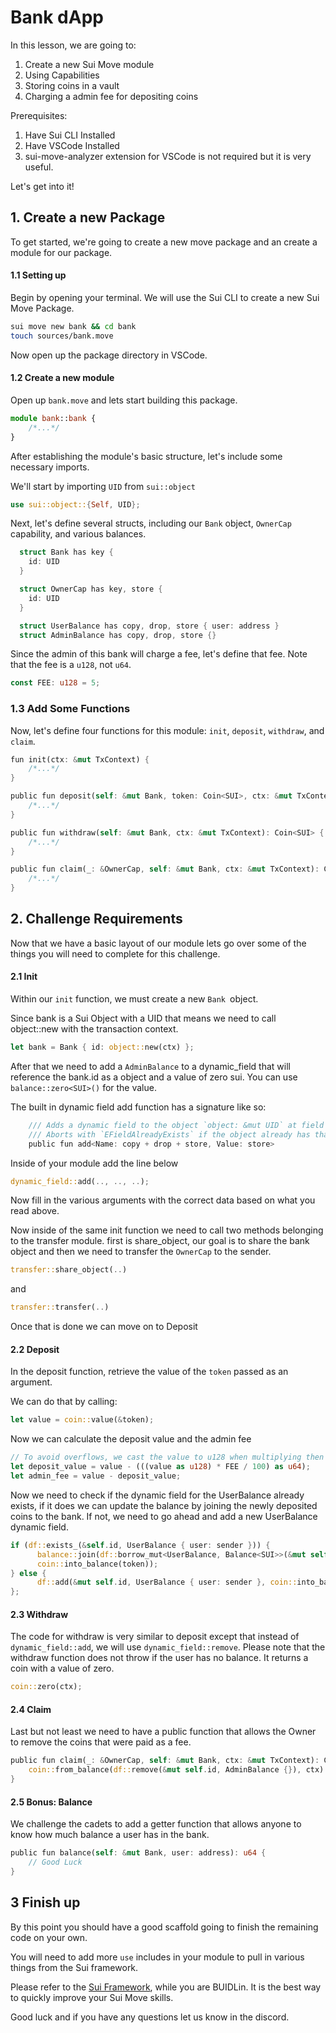 # Bank dApp

In this lesson, we are going to:

1. Create a new Sui Move module
2. Using Capabilities
3. Storing coins in a vault
4. Charging a admin fee for depositing coins

Prerequisites:

1. Have Sui CLI Installed
2. Have VSCode Installed
3. sui-move-analyzer extension for VSCode is not required but it is very useful.

Let's get into it!

## 1. Create a new Package

To get started, we're going to create a new move package and an create a module for our package.

#### 1.1 Setting up

Begin by opening your terminal. We will use the Sui CLI to create a new Sui Move Package.

```sh
sui move new bank && cd bank
touch sources/bank.move
```

Now open up the package directory in VSCode.

#### 1.2 Create a new module

Open up `bank.move` and lets start building this package.

```ts
module bank::bank {
    /*...*/
}
```

After establishing the module's basic structure, let's include some necessary imports.

We'll start by importing `UID` from `sui::object`

```rust
use sui::object::{Self, UID};
```

Next, let's define several structs, including our `Bank` object, `OwnerCap` capability, and various balances.

```rust
  struct Bank has key {
    id: UID
  }

  struct OwnerCap has key, store {
    id: UID
  }

  struct UserBalance has copy, drop, store { user: address }
  struct AdminBalance has copy, drop, store {}
```

Since the admin of this bank will charge a fee, let's define that fee. Note that the fee is a `u128`, not `u64`.

```rust
const FEE: u128 = 5;
```

### 1.3 Add Some Functions

Now, let's define four functions for this module: `init`, `deposit`, `withdraw`, and `claim`.

```rust
fun init(ctx: &mut TxContext) {
    /*...*/
}

public fun deposit(self: &mut Bank, token: Coin<SUI>, ctx: &mut TxContext) {
    /*...*/
}

public fun withdraw(self: &mut Bank, ctx: &mut TxContext): Coin<SUI> {
    /*...*/
}

public fun claim(_: &OwnerCap, self: &mut Bank, ctx: &mut TxContext): Coin<SUI> {
    /*...*/
}
```

## 2. Challenge Requirements

Now that we have a basic layout of our module lets go over some of the things you will need to complete for this challenge.

#### 2.1 Init

Within our `init` function, we must create a new `Bank `object.

Since bank is a Sui Object with a UID that means we need to call object::new with the transaction context.

```rust
let bank = Bank { id: object::new(ctx) };
```

After that we need to add a `AdminBalance` to a dynamic_field that will reference the bank.id as a object and a value of zero sui. You can use `balance::zero<SUI>()` for the value.

The built in dynamic field add function has a signature like so:

```rust
    /// Adds a dynamic field to the object `object: &mut UID` at field specified by `name: Name`.
    /// Aborts with `EFieldAlreadyExists` if the object already has that field with that name.
    public fun add<Name: copy + drop + store, Value: store>
```

Inside of your module add the line below

```rust
dynamic_field::add(.., .., ..);
```

Now fill in the various arguments with the correct data based on what you read above.

Now inside of the same init function we need to call two methods belonging to the transfer module. first is share_object, our goal is to share the bank object and then we need to transfer the `OwnerCap` to the sender.

```rust
transfer::share_object(..)
```

and

```rust
transfer::transfer(..)
```

Once that is done we can move on to Deposit

#### 2.2 Deposit

In the deposit function, retrieve the value of the `token` passed as an argument.

We can do that by calling:

```rust
let value = coin::value(&token);
```

Now we can calculate the deposit value and the admin fee

```rust
// To avoid overflows, we cast the value to u128 when multiplying then cast it back to u64.
let deposit_value = value - (((value as u128) * FEE / 100) as u64);
let admin_fee = value - deposit_value;
```

Now we need to check if the dynamic field for the UserBalance already exists, if it does we can update the balance by joining the newly deposited coins to the bank. If not, we need to go ahead and add a new UserBalance dynamic field.

```rust
if (df::exists_(&self.id, UserBalance { user: sender })) {
      balance::join(df::borrow_mut<UserBalance, Balance<SUI>>(&mut self.id, UserBalance { user: sender }),
      coin::into_balance(token));
} else {
      df::add(&mut self.id, UserBalance { user: sender }, coin::into_balance(token));
};
```

#### 2.3 Withdraw

The code for withdraw is very similar to deposit except that instead of `dynamic_field::add`, we will use `dynamic_field::remove`. Please note that the withdraw function does not throw if the user has no balance. It returns a coin with a value of zero.

```rust
coin::zero(ctx);
```

#### 2.4 Claim

Last but not least we need to have a public function that allows the Owner to remove the coins that were paid as a fee.

```rust
public fun claim(_: &OwnerCap, self: &mut Bank, ctx: &mut TxContext): Coin<SUI> {
    coin::from_balance(df::remove(&mut self.id, AdminBalance {}), ctx)
}
```

#### 2.5 Bonus: Balance

We challenge the cadets to add a getter function that allows anyone to know how much balance a user has in the bank.

```rust
public fun balance(self: &mut Bank, user: address): u64 {
    // Good Luck
}
```

## 3 Finish up

By this point you should have a good scaffold going to finish the remaining code on your own.

You will need to add more `use` includes in your module to pull in various things from the Sui framework.

Please refer to the [Sui Framework](https://github.com/MystenLabs/sui/tree/main/crates/sui-framework/packages/sui-framework/sources), while you are BUIDLin. It is the best way to quickly improve your Sui Move skills.

Good luck and if you have any questions let us know in the discord.
